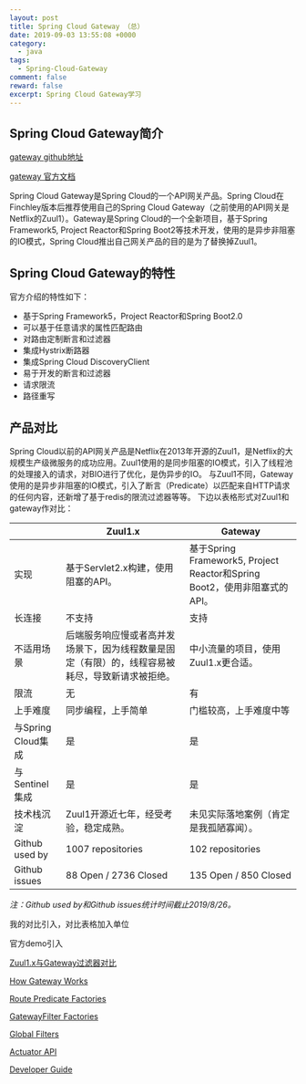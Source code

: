 ```yaml
---
layout: post
title: Spring Cloud Gateway （总）
date: 2019-09-03 13:55:08 +0000
category:
  - java
tags: 
  - Spring-Cloud-Gateway
comment: false
reward: false
excerpt: Spring Cloud Gateway学习
---
```


## Spring Cloud Gateway简介

[gateway github地址](https://github.com/spring-cloud/spring-cloud-gateway)

[gateway 官方文档](https://cloud.spring.io/spring-cloud-gateway/reference/html/)

Spring Cloud Gateway是Spring Cloud的一个API网关产品。Spring Cloud在Finchley版本后推荐使用自己的Spring Cloud Gateway（之前使用的API网关是Netflix的Zuul1）。Gateway是Spring Cloud的一个全新项目，基于Spring Framework5, Project Reactor和Spring Boot2等技术开发，使用的是异步非阻塞的IO模式，Spring Cloud推出自己网关产品的目的是为了替换掉Zuul1。

## Spring Cloud Gateway的特性

官方介绍的特性如下：

- 基于Spring Framework5，Project Reactor和Spring Boot2.0
- 可以基于任意请求的属性匹配路由
- 对路由定制断言和过滤器
- 集成Hystrix断路器
- 集成Spring Cloud DiscoveryClient
- 易于开发的断言和过滤器
- 请求限流
- 路径重写

## 产品对比

Spring Cloud以前的API网关产品是Netflix在2013年开源的Zuul1，是Netflix的大规模生产级微服务的成功应用。Zuul1使用的是同步阻塞的IO模式，引入了线程池的处理接入的请求，对BIO进行了优化，是伪异步的IO。
与Zuul1不同，Gateway使用的是异步非阻塞的IO模式，引入了断言（Predicate）以匹配来自HTTP请求的任何内容，还新增了基于redis的限流过滤器等等。
下边以表格形式对Zuul1和gateway作对比：

|                     | Zuul1.x                            | Gateway                              |
|---------------------|----------------------------------|--------------------------------------|
| 实现                | 基于Servlet2.x构建，使用阻塞的API。  | 基于Spring Framework5, Project Reactor和Spring Boot2，使用非阻塞式的API。|
| 长连接              | 不支持                              | 支持                                 |
| 不适用场景          | 后端服务响应慢或者高并发场景下，因为线程数量是固定（有限）的，线程容易被耗尽，导致新请求被拒绝。  |  中小流量的项目，使用Zuul1.x更合适。  |
| 限流                | 无                                  | 有                                  |
| 上手难度            | 同步编程，上手简单                    | 门槛较高，上手难度中等                |
| 与Spring Cloud集成  | 是                                  | 是                                  |
| 与Sentinel集成      | 是                                  | 是                                  |
| 技术栈沉淀          | Zuul1开源近七年，经受考验，稳定成熟。  | 未见实际落地案例（肯定是我孤陋寡闻）。  |
| Github used by      | 1007 repositories                  | 102 repositories                     |
| Github issues       | 88 Open / 2736 Closed              | 135 Open / 850 Closed                |
*注：Github used by和Github issues统计时间截止2019/8/26。*

我的对比引入，对比表格加入单位

官方demo引入

[Zuul1.x与Gateway过滤器对比](https://yizhishi.github.io/java/2019/09/03/Spring-Cloud-Gateway-Filters-Zuul1.x-Filters.html)

[How Gateway Works](施工中)

[Route Predicate Factories](施工中)

[GatewayFilter Factories](施工中)

[Global Filters](施工中)

[Actuator API]([施工中](https://yizhishi.github.io/java/2019/09/03/Spring-Cloud-Gateway-Actuator.html))

[Developer Guide](施工中)
